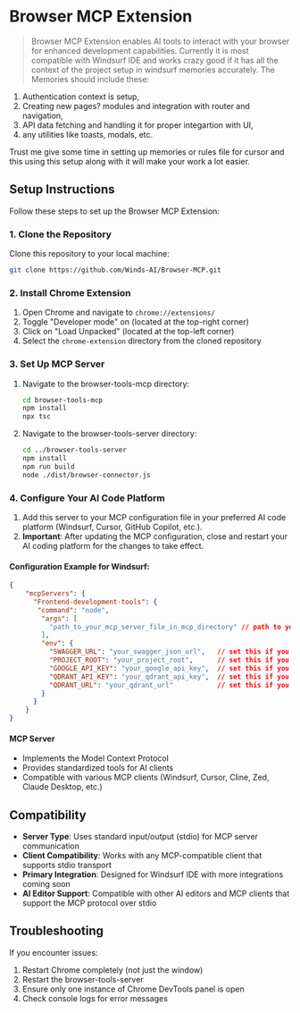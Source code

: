 # Browser MCP Extension

> Browser MCP Extension enables AI tools to interact with your browser for enhanced development capabilities. Currently it is most compatible with Windsurf IDE and works crazy good if it has all the context of the project setup in windsurf memories accurately. The Memories should include these:
1. Authentication context is setup,
2. Creating new pages? modules and integration with router and navigation,
3. API data fetching and handling it for proper integartion with UI,
4. any utilities like toasts, modals, etc.

Trust me give some time in setting up memories or rules file for cursor and this using this setup along with it will make your work a lot easier.

## Setup Instructions

Follow these steps to set up the Browser MCP Extension:

### 1. Clone the Repository

Clone this repository to your local machine:

```bash
git clone https://github.com/Winds-AI/Browser-MCP.git
```

### 2. Install Chrome Extension

1. Open Chrome and navigate to `chrome://extensions/`
2. Toggle "Developer mode" on (located at the top-right corner)
3. Click on "Load Unpacked" (located at the top-left corner)
4. Select the `chrome-extension` directory from the cloned repository

### 3. Set Up MCP Server

1. Navigate to the browser-tools-mcp directory:

   ```bash
   cd browser-tools-mcp
   npm install
   npx tsc
   ```
2. Navigate to the browser-tools-server directory:

   ```bash
   cd ../browser-tools-server
   npm install
   npm run build
   node ./dist/browser-connector.js
   ```

### 4. Configure Your AI Code Platform

1. Add this server to your MCP configuration file in your preferred AI code platform (Windsurf, Cursor, GitHub Copilot, etc.).
2. **Important**: After updating the MCP configuration, close and restart your AI coding platform for the changes to take effect.

#### Configuration Example for Windsurf:

```json
{
    "mcpServers": {
      "Frontend-development-tools": {
       "command": "node",
        "args": [
          "path_to_your_mcp_server_file_in_mcp_directory" // path to your mcp-server.js file from browser-tools-mcp directory
        ],
        "env": {
          "SWAGGER_URL": "your_swagger_json_url",   // set this if you want to use searchApiDocs tool else comment this line
          "PROJECT_ROOT": "your_project_root",      // set this if you want to use analyzeImageFile tool else comment this line
          "GOOGLE_API_KEY": "your_google_api_key",  // set this if you want to use ingestFrdDocument, getFrdIngestionStatus,  tool else comment this line
          "QDRANT_API_KEY": "your_qdrant_api_key",  // set this if you want to use ingestFrdDocument, getFrdIngestionStatus,  tool else comment this line
          "QDRANT_URL": "your_qdrant_url"           // set this if you want to use ingestFrdDocument, getFrdIngestionStatus,  tool else comment this line. (defaults to http://localhost:6333 for local running QDrant)
        }
      }
    }
}
```

#### MCP Server

- Implements the Model Context Protocol
- Provides standardized tools for AI clients
- Compatible with various MCP clients (Windsurf, Cursor, Cline, Zed, Claude Desktop, etc.)

## Compatibility

- **Server Type**: Uses standard input/output (stdio) for MCP server communication
- **Client Compatibility**: Works with any MCP-compatible client that supports stdio transport
- **Primary Integration**: Designed for Windsurf IDE with more integrations coming soon
- **AI Editor Support**: Compatible with other AI editors and MCP clients that support the MCP protocol over stdio

## Troubleshooting

If you encounter issues:

1. Restart Chrome completely (not just the window)
2. Restart the browser-tools-server
3. Ensure only one instance of Chrome DevTools panel is open
4. Check console logs for error messages
